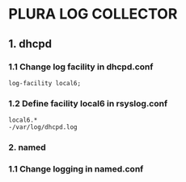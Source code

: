 # PLURA LOG COLLECTOR

## 1. dhcpd

### 1.1 Change log facility in dhcpd.conf

    log-facility local6;

### 1.2 Define facility local6 in rsyslog.conf

    local6.*                                                -/var/log/dhcpd.log

### 2. named

### 1.1 Change logging in named.conf
